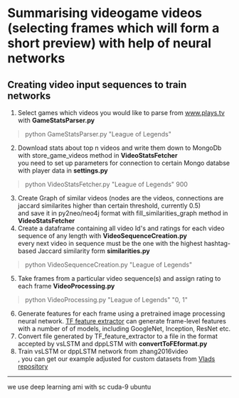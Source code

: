 
Summarising videogame videos (selecting frames which will form a short preview) with help of neural networks
=========================================================

Creating video input sequences to train networks
------------------------------------------------------------

1. Select games which videos you would like to parse from www.plays.tv with **GameStatsParser.py**<br>
>python GameStatsParser.py "League of Legends"
2. Download stats about top n videos and write them down to MongoDb with store_game_videos method in **VideoStatsFetcher**<br>
you need to set up parameters for connection to certain Mongo databse with player data in **settings.py**<br>
>python VideoStatsFetcher.py "League of Legends" 900
3. Create Graph of similar videos (nodes are the videos, connections are jaccard similarites higher than certain threshold, currently 0.5)<br>
and save it in py2neo/neo4j format with fill_similarities_graph method in **VideoStatsFetcher**<br>
4. Create a dataframe containing all video Id's and ratings for each video sequence of any length with **VideoSequenceCreation.py**<br>
every next video in sequence must be the one with the highest hashtag-based Jaccard similarity form **similarities.py**<br>
>python VideoSequenceCreation.py "League of Legends"
5. Take frames from a particular video sequence(s) and assign rating to each frame **VideoProcessing.py** <br>
>python VideoProcessing.py "League of Legends" "0, 1"
6. Generate features for each frame using a pretrained image processing neural network. [TF feature extractor](https://github.com/tomrunia/TF_FeatureExtraction) can generate frame-level features with a number of of models, including GoogleNet, Inception, ResNet etc. <br>
7. Convert file generated by TF_feature_extractor to a file in the format accepted by vsLSTM and dppLSTM with **convertToFEformat.py** <br>
8. Train vsLSTM or dppLSTM network from zhang2016video <br>, you can get our example adjusted for custom datasets from [Vlads repository](https://github.com/Vladimir84/Video-Summarization-with-LSTM)

--------------------------------------------------------------
we use deep learning ami with sc cuda-9 ubuntu



